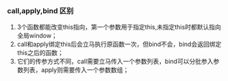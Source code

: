 ### call,apply,bind 区别

1. 3个函数都能改变this指向，第一个参数用于指定this,未指定this时都默认指向全局window；
2. call和apply绑定this后会立马执行原函数一次，但bind不会，bind会返回绑定this之后的函数；
3. 它们的传参方式不同，call需要立马传入一个参数列表，bind可以分批参入参数列表，apply则需要传入一个参数数组；